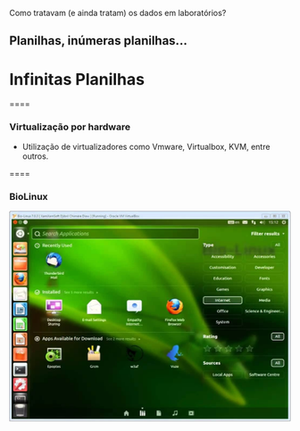 <!-- .slide: data-background="img/motivation.jpg" -->

Como tratavam (e ainda tratam) os dados em laboratórios?

## Planilhas, inúmeras planilhas...
# Infinitas Planilhas

====

### Virtualização por hardware

- Utilização de virtualizadores como Vmware, Virtualbox, KVM, entre outros.

====

### BioLinux

![avatar][avatar] <!-- .element: class="pull-center" -->

[avatar]: ../shared/img/biolinux.jpg

